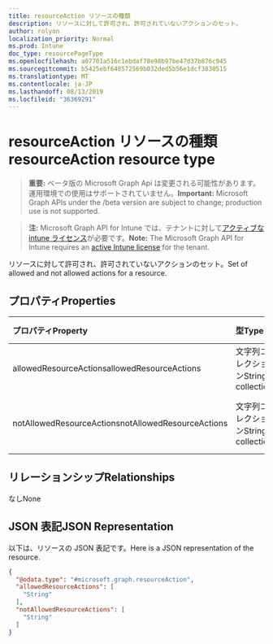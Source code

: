 ```yaml
---
title: resourceAction リソースの種類
description: リソースに対して許可され、許可されていないアクションのセット。
author: rolyon
localization_priority: Normal
ms.prod: Intune
doc_type: resourcePageType
ms.openlocfilehash: a07701a516c1ebdaf78e98b97be47d37b876c945
ms.sourcegitcommit: b5425ebf648572569b032ded5b56e1dcf3830515
ms.translationtype: MT
ms.contentlocale: ja-JP
ms.lasthandoff: 08/13/2019
ms.locfileid: "36369291"
---
```

# <a name="resourceaction-resource-type"></a><span data-ttu-id="b1d63-103">resourceAction リソースの種類</span><span class="sxs-lookup"><span data-stu-id="b1d63-103">resourceAction resource type</span></span>

> <span data-ttu-id="b1d63-104">**重要:** ベータ版の Microsoft Graph Api は変更される可能性があります。運用環境での使用はサポートされていません。</span><span class="sxs-lookup"><span data-stu-id="b1d63-104">**Important:** Microsoft Graph APIs under the /beta version are subject to change; production use is not supported.</span></span>

> <span data-ttu-id="b1d63-105">**注:** Microsoft Graph API for Intune では、テナントに対して[アクティブな intune ライセンス](https://go.microsoft.com/fwlink/?linkid=839381)が必要です。</span><span class="sxs-lookup"><span data-stu-id="b1d63-105">**Note:** The Microsoft Graph API for Intune requires an [active Intune license](https://go.microsoft.com/fwlink/?linkid=839381) for the tenant.</span></span>

<span data-ttu-id="b1d63-106">リソースに対して許可され、許可されていないアクションのセット。</span><span class="sxs-lookup"><span data-stu-id="b1d63-106">Set of allowed and not allowed actions for a resource.</span></span>

## <a name="properties"></a><span data-ttu-id="b1d63-107">プロパティ</span><span class="sxs-lookup"><span data-stu-id="b1d63-107">Properties</span></span>
|<span data-ttu-id="b1d63-108">プロパティ</span><span class="sxs-lookup"><span data-stu-id="b1d63-108">Property</span></span>|<span data-ttu-id="b1d63-109">型</span><span class="sxs-lookup"><span data-stu-id="b1d63-109">Type</span></span>|<span data-ttu-id="b1d63-110">説明</span><span class="sxs-lookup"><span data-stu-id="b1d63-110">Description</span></span>|
|:---|:---|:---|
|<span data-ttu-id="b1d63-111">allowedResourceActions</span><span class="sxs-lookup"><span data-stu-id="b1d63-111">allowedResourceActions</span></span>|<span data-ttu-id="b1d63-112">文字列コレクション</span><span class="sxs-lookup"><span data-stu-id="b1d63-112">String collection</span></span>|<span data-ttu-id="b1d63-113">許可されるアクション</span><span class="sxs-lookup"><span data-stu-id="b1d63-113">Allowed Actions</span></span>|
|<span data-ttu-id="b1d63-114">notAllowedResourceActions</span><span class="sxs-lookup"><span data-stu-id="b1d63-114">notAllowedResourceActions</span></span>|<span data-ttu-id="b1d63-115">文字列コレクション</span><span class="sxs-lookup"><span data-stu-id="b1d63-115">String collection</span></span>|<span data-ttu-id="b1d63-116">許可されていないアクション。</span><span class="sxs-lookup"><span data-stu-id="b1d63-116">Not Allowed Actions.</span></span>|

## <a name="relationships"></a><span data-ttu-id="b1d63-117">リレーションシップ</span><span class="sxs-lookup"><span data-stu-id="b1d63-117">Relationships</span></span>
<span data-ttu-id="b1d63-118">なし</span><span class="sxs-lookup"><span data-stu-id="b1d63-118">None</span></span>

## <a name="json-representation"></a><span data-ttu-id="b1d63-119">JSON 表記</span><span class="sxs-lookup"><span data-stu-id="b1d63-119">JSON Representation</span></span>
<span data-ttu-id="b1d63-120">以下は、リソースの JSON 表記です。</span><span class="sxs-lookup"><span data-stu-id="b1d63-120">Here is a JSON representation of the resource.</span></span>
<!-- {
  "blockType": "resource",
  "@odata.type": "microsoft.graph.resourceAction"
}
-->
``` json
{
  "@odata.type": "#microsoft.graph.resourceAction",
  "allowedResourceActions": [
    "String"
  ],
  "notAllowedResourceActions": [
    "String"
  ]
}
```



